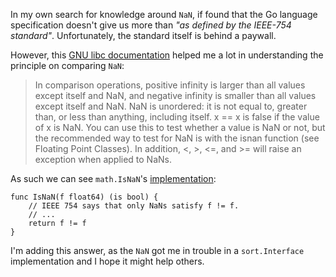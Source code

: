 In my own search for knowledge around `NaN`, if found that the Go language specification doesn't give us more than *"as defined by the IEEE-754 standard"*. Unfortunately, the standard itself is behind a paywall.

However, this [GNU libc documentation][1] helped me a lot in understanding the principle on comparing `NaN`:

> In comparison operations, positive infinity is larger than all values
> except itself and NaN, and negative infinity is smaller than all
> values except itself and NaN. NaN is unordered: it is not equal to,
> greater than, or less than anything, including itself. x == x is false
> if the value of x is NaN. You can use this to test whether a value is
> NaN or not, but the recommended way to test for NaN is with the isnan
> function (see Floating Point Classes). In addition, <, >, <=, and >=
> will raise an exception when applied to NaNs.

As such we can see `math.IsNaN`'s [implementation][2]:

    func IsNaN(f float64) (is bool) {
    	// IEEE 754 says that only NaNs satisfy f != f.
        // ...
    	return f != f
    }

I'm adding this answer, as the `NaN` got me in trouble in a `sort.Interface` implementation and I hope it might help others.

  [1]: https://www.gnu.org/software/libc/manual/html_node/Infinity-and-NaN.html
  [2]: https://golang.org/src/math/bits.go?s=791:822#L24